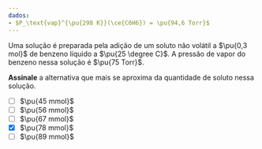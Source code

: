 ```yaml
---
dados:
- $P_\text{vap}^{\pu{298 K}}(\ce{C6H6}) = \pu{94,6 Torr}$
---
```


Uma solução é preparada pela adição de um soluto não volátil a $\pu{0,3 mol}$ de benzeno líquido a $\pu{25 \degree C}$. A pressão de vapor do benzeno nessa solução é $\pu{75 Torr}$. 

**Assinale** a alternativa que mais se aproxima da quantidade de soluto nessa solução.

- [ ] $\pu{45 mmol}$
- [ ] $\pu{56 mmol}$
- [ ] $\pu{67 mmol}$
- [x] $\pu{78 mmol}$
- [ ] $\pu{89 mmol}$
